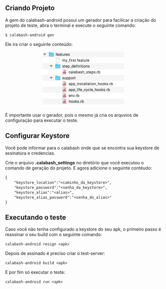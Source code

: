 Criando Projeto
---------------

A gem do calabash-android possui um gerador para facilicar a criação do projeto de teste, abra o terminal e execute o seguinte comando:

```
$ calabash-android gen
```

Ele ira criar o seguinte conteúdo:

<div style="text-align:center" markdown="1">
    <img src="../images/feature.png"/>
</div>

É importante usar o gerador, pois o mesmo já cria os arquvios de configuração para executar o teste.

Configurar Keystore
-------------------

Você pode informar para o calabash onde que se encontra sua keystore de assinatura e credencias.

Crie o arquivo **.calabash_settings** no diretório que você executou o comando de geração do projeto. E agora adicione o seguinte contéudo:

```
{
    "keystore_location":"<caminho_da_keystore>",
    "keystore_password":"<senha_da_keystore>",
    "keystore_alias":"<alias>",
    "keystore_alias_password":"<senha_do_alias>"
}
```

Executando o teste
------------------

Caso você não tenha configurado a keystore do seu apk, o primeiro passo é reassinar o seu build com o seguinte comando:

```
calabash-android resign <apk>
```

Depois de assinado é preciso criar o test-server:

```
calabash-android build <apk>
```

E por fim só executar o teste:

```
calabash-android run <apk>
```
